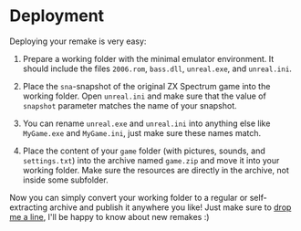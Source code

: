 # Deployment

Deploying your remake is very easy: 

1. Prepare a working folder with the minimal emulator environment. It should include the files `2006.rom`, `bass.dll`, `unreal.exe`, and `unreal.ini`.

2. Place the `sna`-snapshot of the original ZX Spectrum game into the working folder. Open `unreal.ini` and make sure that the value of `snapshot` parameter matches the name of your snapshot.

2. You can rename `unreal.exe` and `unreal.ini` into anything else like `MyGame.exe` and `MyGame.ini`, just make sure these names match.

3. Place the content of your `game` folder (with pictures, sounds, and `settings.txt`) into the archive named `game.zip` and move it into your working folder. Make sure the resources are directly in the archive, not inside some subfolder.

Now you can simply convert your working folder to a regular or self-extracting archive and publish it anywhere you like! Just make sure to [drop me a line](mailto:mozgovoy@u-aizu.ac.jp), I'll be happy to know about new remakes :)
